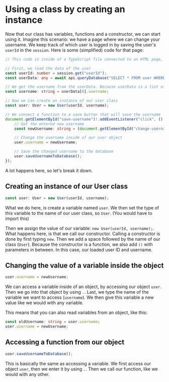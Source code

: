 # Using a class by creating an instance
Now that our class has variables, functions and a constructor, we can start using it. Imagine this scenario: we have a page where we can change your username. We keep track of which user is logged in by saving the user's `userId` in the `session`. Here is some (simplified) code for that page:

```ts
// This code is inside of a TypeScript file connected to an HTML page, not inside of a class. This code is ran when the page is loaded.

// First, we load the data of the user
const userId: number = session.get("userId");
const userData: any = await api.queryDatabase("SELECT * FROM user WHERE userId=?", userId);

// We get the username from the userData. Because userData is a list of rows from the database, we have to get the first row using [0] (see Arrays for more info)
const username: string = userData[0].username;

// Now we can create an instance of our user class
const user: User = new User(userId, username);

// We connect a function to a save button that will save the username
document.getElementById("save-username")!.addEventListener("click", () => {
    // Get the entered new username
    const newUsername: string = (document.getElementById("change-username") as HTMLInputElement).value;

    // Change the username inside of our user object
    user.username = newUsername;

    // Save the changed username to the database
    user.saveUsernameToDatabase();
});
```

A lot happens here, so let's break it down.

## Creating an instance of our User class
```ts
const user: User = new User(userId, username);
```

What we do here, is create a variable named `user`. We then set the type of this variable to the name of our user class, so `User`. (You would have to import this)

Then we assign the value of our variable: `new User(userId, username);`. What happens here, is that we call our constructor. Calling a constructor is done by first typing `new`. Then we add a space followed by the name of our class (`User`). Because the constructor is a function, we also add `()` with parameters in between. In this case, our loaded user ID and username.

## Changing the value of a variable inside the object
```ts
user.username = newUsername;
```

We can access a variable inside of an object, by accessing our object `user`. Then we go into that object by using `.`. Last, we type the name of the variable we want to access (`username`). We then give this variable a new value like we would with any variable.

This means that you can also read variables from an object, like this:
```ts
const oldUsername: string = user.username;
user.username = newUsername;
```

## Accessing a function from our object
```ts
user.saveUsernameToDatabase();
```

This is basically the same as accessing a variable. We first access our object `user`, then we enter it by using `.`. Then we call our function, like we would with any other.